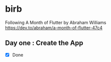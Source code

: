 # birb

Following A Month of Flutter by Abraham Williams  
https://dev.to/abraham/a-month-of-flutter-47c4

## Day one : Create the App

* [x] Done